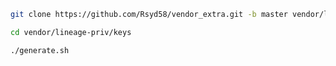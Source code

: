 ```bash
git clone https://github.com/Rsyd58/vendor_extra.git -b master vendor/lineage-priv/keys
```

```bash
cd vendor/lineage-priv/keys
```

```bash
./generate.sh
```

